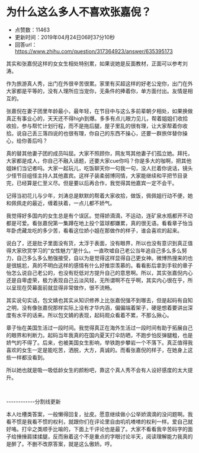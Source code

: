 # 为什么这么多人不喜欢张嘉倪？
- 点赞数：11463
- 更新时间：2019年04月24日06时37分10秒
- 回答url：https://www.zhihu.com/question/317364923/answer/635395173
<body>
 <p data-pid="ZyuJ7iGa">其实和张嘉倪这样的女女生相处特别累，如果说她是反面教材，正面可以参考刘涛。</p>
 <p data-pid="vfzdCUcR">作为旅游真人秀，出门在外很辛苦很累。家里有买超这样的好老公宠你，出门在外大家都是平等的，没有人理所应当宠你，无条件的捧着你，单方面付出。友情是相互的。</p>
 <p data-pid="N81mqr7H">张嘉倪在妻子团里年龄最小，最年轻，在节目中与这么多前辈朝夕相处，如果换做真正有事业心的，天天还不得high到爆。多多有点儿眼力见儿，帮着姐姐们收拾收拾，参与帮忙计划行程，而不是拖后腿，屋子里乱的很有理，让大家帮着你收拾。说自己丢三落四说的也很有理，你自己的东西不操心，还要一群旅伴替你操心，给你善后吗？</p>
 <p data-pid="gHqPrbQM">真的替其他妻子团的成员叫屈。大家不照顾你，网友骂其他妻子们孤立她。拜托，大家都是成人，你自己不融入话题，还要大家cue你吗？你是多大的咖啊，把其他姐妹们当记者吗。大家一起玩儿，吃饭聊天你一句我一句，没人拦着你说话，镜头少怪节目组怪主持人其他嘉宾。这样子装柔弱博同情，大家能继续和平把节目录完，已经算是仁至义尽。但是要以后再合作，我觉得其他嘉宾一定不会干。</p>
 <p data-pid="4oLWPqJ6">记得当初花儿与少年，刘涛总是默默的帮着大家收拾，做饭，佩佩姐行动不便，她和佩佩走的最近，缠着扶着，一点儿都不娇气。</p>
 <p data-pid="uPt-UI5c">我觉得好多国内的女生总是有个误区。觉得娇滴滴，不运动，连矿泉水瓶都开不动都是可爱。看张嘉倪第一集蹲在地上投个篮球都嫌累，真的很无语。看看章子怡当年卧虎藏龙吃的多少苦，看看这位娇小姐在那做作的样子，谁会喜欢的起来。</p>
 <p data-pid="L7bLimMj">说白了，还是肚子里面没有货，太浮于表面，没有眼界，所以也没有意识到真正值得大家欣赏学习的“女性魅力”是什么。一直吹嘘自己老公当年追自己多么多么努力，自己多么多么勉强接受，自以为是觉得这样显得自己更女神。微博热搜来的也是很尴尬，真的不明白这样的感情有什么好推崇羡慕的。看看影后拿到手软的章子怡怎么说自己老公的，也没有贬低对方提升自己的意思啊。所以，其实张嘉倪内心还是自卑虚荣，极力表现自己云淡风轻，无所谓啊不在乎啊，其实内心很在乎，所以呈现在荧幕面前就显得非常做作，很不流畅。</p>
 <p data-pid="dbADDqYc">其实说句实话，包文婧也其实从知识修养上比张嘉倪强不到哪去，但是起码有自知之明，没有像张嘉倪那样实际上没有才华内涵，偏偏端着架子，硬是想着要讲出深度有水平的话来。所以包文婧的表现，起码观众看着不累，不那么揪心。</p>
 <p data-pid="CpgDUkKZ">章子怡在美国生活过一段时间。我觉得真正在海外生活过一段时间有助于拓展自己的眼界和判断力。起码当年我真的在国内夏天打伞防晒，不跑步怕反弹腿粗，也是娇气的不得了。后来，也被美国女生影响，举铁跑步攀岩一个不落下。真正值得我喜欢的女生一定是能吃苦，洒脱，大方，真诚的。而看张嘉倪的样子，在她身上这些一样都没看到。</p>
 <p data-pid="T0kzTDFX">所以她也就是吸一吸低龄女生的颜粉吧，靠这个真人秀不会有人设好感度的太大提升。</p>
 <p class="ztext-empty-paragraph"><br></p>
 <p data-pid="K_XQJ8K-">------------分割线更新</p>
 <p data-pid="BaGhMDut">本人吐槽类答案，一般懒得回复，扯皮。愿意继续做小公举娇滴滴的没问题啊。我看不惯是我看不惯的权利，就跟你们在评论里自由叽叽喳喳的权利一样。爱自己就好咯。打伞之类顺手比喻的，下面上千评论也是最了。大家不看看我辛苦码字的面子给捶捶肩揉揉腿，反而揪着这个不是重点的字眼讨论半天，阅读理解能力我真的是醉了。不删不改原答案，就是这么傲娇。哼。</p>
</body>